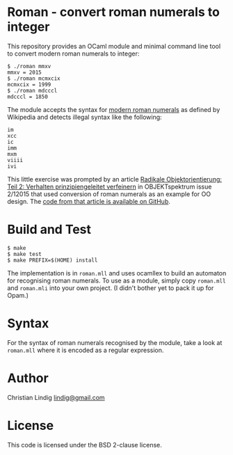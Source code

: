 
# Roman - convert roman numerals to integer

This repository provides an OCaml module and minimal command line tool to
convert modern roman numerals to integer:

    $ ./roman mmxv
    mmxv = 2015
    $ ./roman mcmxcix
    mcmxcix = 1999
    $ ./roman mdcccl
    mdcccl = 1850

The module accepts the syntax for [modern roman
numerals](http://en.wikipedia.org/wiki/Roman_numerals) as defined by
Wikipedia and detects illegal syntax like the following:

    im 
    xcc  
    ic
    imm
    mxm
    viiii
    ivi

This little exercise was prompted by an article [Radikale
Objektorientierung: Teil 2: Verhalten prinzipiengeleitet
verfeinern](http://www.sigs-datacom.de/fachzeitschriften/objektspektrum) in
OBJEKTspektrum issue 2/12015 that used conversion of roman numerals as an
example for OO design. The [code from that article is available on
GitHub](https://github.com/ralfw/TheArchitectsNapkinBlog).

# Build and Test

    $ make
    $ make test
    $ make PREFIX=$(HOME) install 

The implementation is in `roman.mll` and uses ocamllex to build an
automaton for recognising roman numerals. To use as a module, simply copy
`roman.mll` and `roman.mli` into your own project. (I didn't bother yet to
pack it up for Opam.)

# Syntax

For the syntax of roman numerals recognised by the module, take a look at
`roman.mll` where it is encoded as a regular expression.

# Author

Christian Lindig <lindig@gmail.com>

# License

This code is licensed under the BSD 2-clause license.


